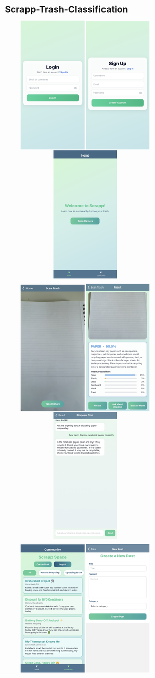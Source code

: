 # Scrapp-Trash-Classification

<p align="center">
  <img src="mobile/assets/screenshots/login.png" width="200" />
  <img src="mobile/assets/screenshots/signup.png" width="200" />
  <img src="mobile/assets/screenshots/home.png" width="200" />
</p>
<p align="center">
  <img src="mobile/assets/screenshots/scantrash.png" width="200" />
  <img src="mobile/assets/screenshots/result.png" width="200" />
  <img src="mobile/assets/screenshots/chat.png" width="200" />
</p>
<p align="center">
  <img src="mobile/assets/screenshots/community.png" width="200" />
  <img src="mobile/assets/screenshots/newpost.png" width="200" />
</p>
